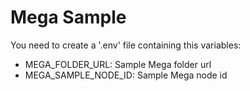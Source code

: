 # Mega Sample

You need to create a '.env' file containing this variables:

* MEGA_FOLDER_URL: Sample Mega folder url
* MEGA_SAMPLE_NODE_ID: Sample Mega node id
